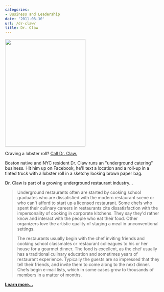 ```yaml
---
categories:
- Business and Leadership
date: '2011-03-10'
url: /dr-claw/
title: Dr. Claw
---
```


<img src="https://gomakethings.com/wp-content/uploads/2011/03/Dr-Claw.jpg" alt="" title="Dr-Claw" width="262" height="350" class="size-medium wp-image-163" />

Craving a lobster roll? <a href="http://www.brooklynpaper.com/stories/33/20/wb_lobsterman_2010_05_14_bk.html">Call Dr. Claw.</a>

Boston native and NYC resident Dr. Claw runs an "underground catering" business. Hit him up on Facebook, he'll text a location and a roll-up in a tinted truck with a lobster roll in a sketchy looking brown paper bag.

Dr. Claw is part of a growing underground restaurant industry...

<blockquote>Underground restaurants often are started by cooking school graduates who are dissatisfied with the modern restaurant scene or who can't afford to start up a licensed restaurant. Some chefs who spent their culinary careers in restaurants cite dissatisfaction with the impersonality of cooking in corporate kitchens. They say they'd rather know and interact with the people who eat their food. Other organizers love the artistic quality of staging a meal in unconventional settings.

The restaurants usually begin with the chef inviting friends and cooking school classmates or restaurant colleagues to his or her house for a gourmet dinner. The food is excellent, as the chef usually has a traditional culinary education and sometimes years of restaurant experience. Typically the guests are so impressed that they tell their friends, and invite them to come along to the next dinner. Chefs begin e-mail lists, which in some cases grow to thousands of members in a matter of months.</blockquote>

<strong><a href="http://www.culinaryed.com/article/underground-restaurants-take-culinary-education-to-the-extreme.htm">Learn more...</a></strong>

